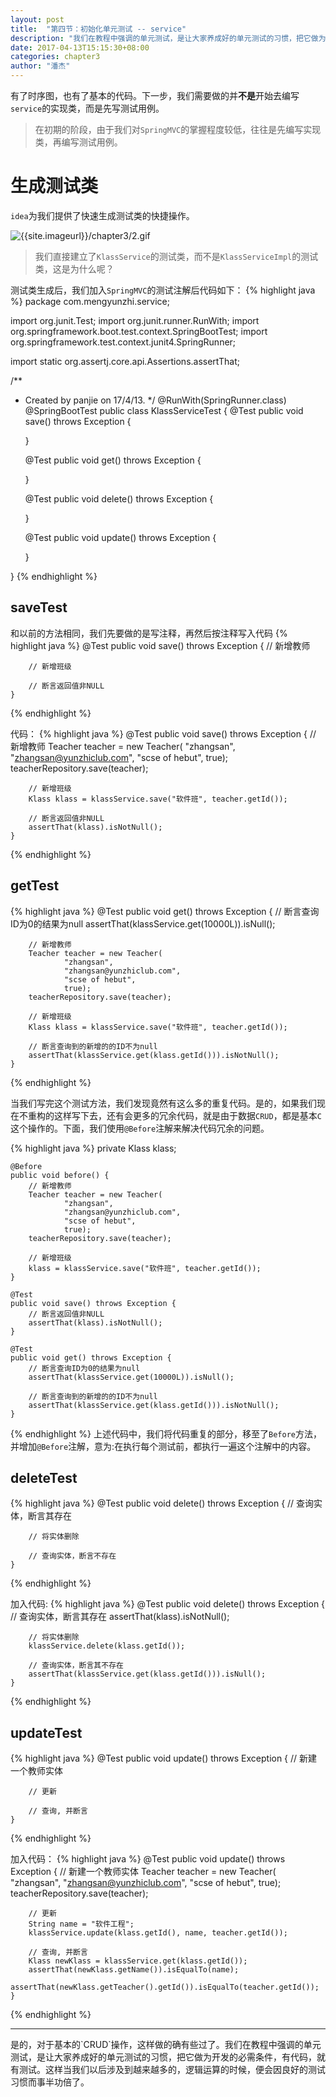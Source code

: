 ```yaml
---
layout: post
title:  "第四节：初始化单元测试 -- service"
description: "我们在教程中强调的单元测试，是让大家养成好的单元测试的习惯，把它做为开发的必需条件，有代码，就有测试。这样当我们以后涉及到越来越多的，逻辑运算的时候，便会因良好的测试习惯而事半功倍了。"
date: 2017-04-13T15:15:30+08:00
categories: chapter3
author: "潘杰"
---
```

有了时序图，也有了基本的代码。下一步，我们需要做的并**不是**开始去编写`service`的实现类，而是先写测试用例。

> 在初期的阶段，由于我们对`SpringMVC`的掌握程度较低，往往是先编写实现类，再编写测试用例。

# 生成测试类
`idea`为我们提供了快速生成测试类的快捷操作。

![{{site.imageurl}}/chapter3/2.gif]({{site.imageurl}}/chapter3/2.gif)

> 我们直接建立了`KlassService`的测试类，而不是`KlassServiceImpl`的测试类，这是为什么呢？

测试类生成后，我们加入`SpringMVC`的测试注解后代码如下：
{% highlight java %}
package com.mengyunzhi.service;

import org.junit.Test;
import org.junit.runner.RunWith;
import org.springframework.boot.test.context.SpringBootTest;
import org.springframework.test.context.junit4.SpringRunner;

import static org.assertj.core.api.Assertions.assertThat;

/**
 * Created by panjie on 17/4/13.
 */
@RunWith(SpringRunner.class)
@SpringBootTest
public class KlassServiceTest {
    @Test
    public void save() throws Exception {

    }

    @Test
    public void get() throws Exception {

    }

    @Test
    public void delete() throws Exception {

    }

    @Test
    public void update() throws Exception {

    }

}
{% endhighlight %}

## saveTest
和以前的方法相同，我们先要做的是写注释，再然后按注释写入代码
{% highlight java %}
    @Test
    public void save() throws Exception {
        // 新增教师
        
        // 新增班级

        // 断言返回值非NULL
    }
{% endhighlight %}

代码：
{% highlight java %}
    @Test
    public void save() throws Exception {
        // 新增教师
        Teacher teacher = new Teacher(
                "zhangsan",
                "zhangsan@yunzhiclub.com",
                "scse of hebut",
                true);
        teacherRepository.save(teacher);

        // 新增班级
        Klass klass = klassService.save("软件班", teacher.getId());

        // 断言返回值非NULL
        assertThat(klass).isNotNull();
    }
{% endhighlight %}


## getTest
{% highlight java %}
    @Test
    public void get() throws Exception {
        // 断言查询ID为0的结果为null
        assertThat(klassService.get(10000L)).isNull();

        // 新增教师
        Teacher teacher = new Teacher(
                "zhangsan",
                "zhangsan@yunzhiclub.com",
                "scse of hebut",
                true);
        teacherRepository.save(teacher);

        // 新增班级
        Klass klass = klassService.save("软件班", teacher.getId());

        // 断言查询到的新增的的ID不为null
        assertThat(klassService.get(klass.getId())).isNotNull();
    }
{% endhighlight %}

当我们写完这个测试方法，我们发现竟然有这么多的重复代码。是的，如果我们现在不重构的这样写下去，还有会更多的冗余代码，就是由于数据`CRUD`，都是基本`C`这个操作的。下面，我们使用`@Before`注解来解决代码冗余的问题。

{% highlight java %}
    private Klass klass;

    @Before
    public void before() {
        // 新增教师
        Teacher teacher = new Teacher(
                "zhangsan",
                "zhangsan@yunzhiclub.com",
                "scse of hebut",
                true);
        teacherRepository.save(teacher);

        // 新增班级
        klass = klassService.save("软件班", teacher.getId());
    }

    @Test
    public void save() throws Exception {
        // 断言返回值非NULL
        assertThat(klass).isNotNull();
    }

    @Test
    public void get() throws Exception {
        // 断言查询ID为0的结果为null
        assertThat(klassService.get(10000L)).isNull();

        // 断言查询到的新增的的ID不为null
        assertThat(klassService.get(klass.getId())).isNotNull();
    }

{% endhighlight %}
上述代码中，我们将代码重复的部分，移至了`Before`方法，并增加`@Before`注解，意为:在执行每个测试前，都执行一遍这个注解中的内容。

## deleteTest
{% highlight java %}
    @Test
    public void delete() throws Exception {
        // 查询实体，断言其存在

        // 将实体删除

        // 查询实体，断言不存在
    }
{% endhighlight %}

加入代码:
{% highlight java %}
    @Test
    public void delete() throws Exception {
        // 查询实体，断言其存在
        assertThat(klass).isNotNull();

        // 将实体删除
        klassService.delete(klass.getId());

        // 查询实体，断言其不存在
        assertThat(klassService.get(klass.getId())).isNull();
    }
{% endhighlight %}

## updateTest
{% highlight java %}
    @Test
    public void update() throws Exception {
        // 新建一个教师实体

        // 更新

        // 查询, 并断言
    }
{% endhighlight %}

加入代码：
{% highlight java %}
    @Test
    public void update() throws Exception {
        // 新建一个教师实体
        Teacher teacher = new Teacher(
                "zhangsan",
                "zhangsan@yunzhiclub.com",
                "scse of hebut",
                true);
        teacherRepository.save(teacher);

        // 更新
        String name = "软件工程";
        klassService.update(klass.getId(), name, teacher.getId());

        // 查询, 并断言
        Klass newKlass = klassService.get(klass.getId());
        assertThat(newKlass.getName()).isEqualTo(name);
        assertThat(newKlass.getTeacher().getId()).isEqualTo(teacher.getId());
    }
{% endhighlight %}
    
<hr />
是的，对于基本的`CRUD`操作，这样做的确有些过了。我们在教程中强调的单元测试，是让大家养成好的单元测试的习惯，把它做为开发的必需条件，有代码，就有测试。这样当我们以后涉及到越来越多的，逻辑运算的时候，便会因良好的测试习惯而事半功倍了。


